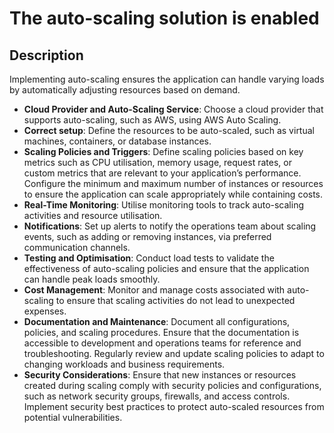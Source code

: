 # The auto-scaling solution is enabled

## Description

Implementing auto-scaling ensures the application can handle varying loads by automatically adjusting resources based on demand.

- **Cloud Provider and Auto-Scaling Service**: Choose a cloud provider that supports auto-scaling, such as AWS, using AWS Auto Scaling.
- **Correct setup**: Define the resources to be auto-scaled, such as virtual machines, containers, or database instances.
- **Scaling Policies and Triggers**: Define scaling policies based on key metrics such as CPU utilisation, memory usage, request rates, or custom metrics that are relevant to your application’s performance. Configure the minimum and maximum number of instances or resources to ensure the application can scale appropriately while containing costs.
- **Real-Time Monitoring**: Utilise monitoring tools to track auto-scaling activities and resource utilisation.
- **Notifications**: Set up alerts to notify the operations team about scaling events, such as adding or removing instances, via preferred communication channels.
- **Testing and Optimisation**: Conduct load tests to validate the effectiveness of auto-scaling policies and ensure that the application can handle peak loads smoothly.
- **Cost Management**: Monitor and manage costs associated with auto-scaling to ensure that scaling activities do not lead to unexpected expenses.
- **Documentation and Maintenance**: Document all configurations, policies, and scaling procedures. Ensure that the documentation is accessible to development and operations teams for reference and troubleshooting. Regularly review and update scaling policies to adapt to changing workloads and business requirements.
- **Security Considerations**: Ensure that new instances or resources created during scaling comply with security policies and configurations, such as network security groups, firewalls, and access controls. Implement security best practices to protect auto-scaled resources from potential vulnerabilities.